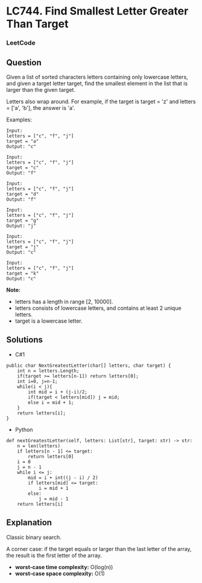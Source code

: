 # LC744. Find Smallest Letter Greater Than Target

### LeetCode

## Question

Given a list of sorted characters letters containing only lowercase letters, and given a target letter target, find the smallest element in the list that is larger than the given target.

Letters also wrap around. For example, if the target is target = 'z' and letters = ['a', 'b'], the answer is 'a'.

Examples:

```
Input:
letters = ["c", "f", "j"]
target = "a"
Output: "c"
```

```
Input:
letters = ["c", "f", "j"]
target = "c"
Output: "f"
```

```
Input:
letters = ["c", "f", "j"]
target = "d"
Output: "f"
```

```
Input:
letters = ["c", "f", "j"]
target = "g"
Output: "j"
```

```
Input:
letters = ["c", "f", "j"]
target = "j"
Output: "c"
```

```
Input:
letters = ["c", "f", "j"]
target = "k"
Output: "c"
```

**Note:**

* letters has a length in range [2, 10000].
* letters consists of lowercase letters, and contains at least 2 unique letters.
* target is a lowercase letter.

## Solutions

* C#1
```
public char NextGreatestLetter(char[] letters, char target) {
    int n = letters.Length;
    if(target >= letters[n-1]) return letters[0];
    int i=0, j=n-1;
    while(i < j){
        int mid = i + (j-i)/2;
        if(target < letters[mid]) j = mid;
        else i = mid + 1;
    }
    return letters[i];
}
```

* Python
```
def nextGreatestLetter(self, letters: List[str], target: str) -> str:
    n = len(letters)
    if letters[n - 1] <= target:
        return letters[0]
    i = 0
    j = n - 1
    while i <= j:
        mid = i + int((j - i) / 2)
        if letters[mid] <= target:
            i = mid + 1
        else:
            j = mid - 1
    return letters[i]
```

## Explanation

Classic binary search.

A corner case: if the target equals or larger than the last letter of the array, the result is the first letter of the array.

* **worst-case time complexity:** O(log(n))
* **worst-case space complexity:** O(1)
